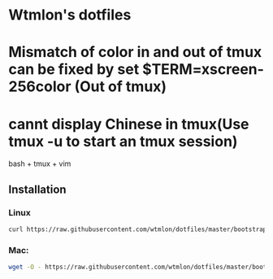 # Wtmlon's dotfiles
# Mismatch of color in and out of tmux can be fixed by set $TERM=xscreen-256color (Out of tmux)
# cannt display Chinese in tmux(Use tmux -u to start an tmux session)

bash + tmux + vim

## Installation

### Linux

```bash
curl https://raw.githubusercontent.com/wtmlon/dotfiles/master/bootstrap.sh | bash
```

### Mac:

```bash
wget -O - https://raw.githubusercontent.com/wtmlon/dotfiles/master/bootstrap.sh | bash
```
